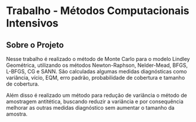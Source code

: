 # Trabalho - Métodos Computacionais Intensivos

## Sobre o Projeto

Nesse trabalho é realizado o método de Monte Carlo para o modelo Lindley Geométrica, 
utilizando os métodos Newton-Raphson, Nelder-Mead, BFGS, L-BFGS, CG e SANN. 
São calculadas algumas medidas diagnósticas como variância, vício, EQM,
erro padrão, probabilidade de cobertura e tamanho de cobertura.


Além disso é realizado um método para redução de variância o método de amostragem antitética,
buscando reduzir a variância e por consequência melhorar as outras medidas diagnóstico sem aumentar o tamanho da amostra.
